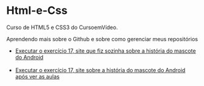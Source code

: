 # Html-e-Css

  Curso de HTML5 e CSS3 do CursoemVídeo.

  Aprendendo mais sobre o Github e sobre como gerenciar meus repositórios

<ul>
  <li><a href="https://luisastellet.github.io/Html-e-Css/Módulo2/ex17/index.html"> Executar o exercício 17, site que fiz sozinha sobre a história do mascote do Android</a></li>
  <br>
  <li><a href="https://luisastellet.github.io/Html-e-Css/Módulo2/ex17/index_corrigido.html"> Executar o exercício 17, site sobre a história do mascote do Android  após ver as aulas</a></li>
</ul>